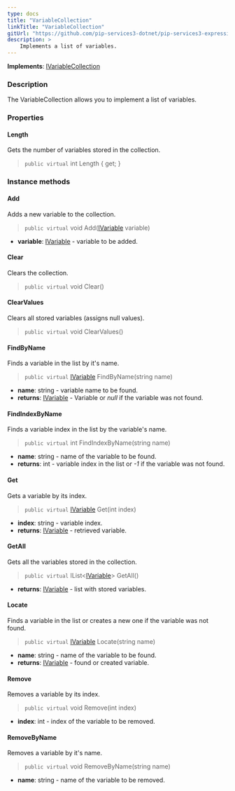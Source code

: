 ```yaml
---
type: docs
title: "VariableCollection"
linkTitle: "VariableCollection"
gitUrl: "https://github.com/pip-services3-dotnet/pip-services3-expressions-dotnet"
description: > 
    Implements a list of variables.
---
```


**Implements**: [IVariableCollection](../ivariable_collection)

### Description

The VariableCollection allows you to implement a list of variables.


### Properties

#### Length
Gets the number of variables stored in the collection.

> `public virtual` int Length { get; }


### Instance methods

#### Add
Adds a new variable to the collection.

> `public virtual` void Add([IVariable](../ivariable) variable)

- **variable**: [IVariable](../ivariable) - variable to be added.


#### Clear
Clears the collection.

> `public virtual` void Clear()


#### ClearValues
Clears all stored variables (assigns null values).

> `public virtual` void ClearValues()


#### FindByName
Finds a variable in the list by it's name.

> `public virtual` [IVariable](../ivariable) FindByName(string name)

- **name**: string - variable name to be found.
- **returns**: [IVariable](../ivariable) - Variable or *null* if the variable was not found.

#### FindIndexByName
Finds a variable index in the list by the variable's name. 

> `public virtual` int FindIndexByName(string name)

- **name**: string - name of the variable to be found.
- **returns**: int - variable index in the list or *-1* if the variable was not found.


#### Get
Gets a variable by its index.

> `public virtual` [IVariable](../ivariable) Get(int index)

- **index**: string - variable index.
- **returns**: [IVariable](../ivariable) - retrieved variable.

#### GetAll
Gets all the variables stored in the collection.

> `public virtual` IList<[IVariable](../ivariable)> GetAll()

- **returns**: [IVariable](../ivariable) - list with stored variables.

#### Locate
Finds a variable in the list or creates a new one if the variable was not found.

> `public virtual` [IVariable](../ivariable) Locate(string name)

- **name**: string - name of the variable to be found.
- **returns**: [IVariable](../ivariable) - found or created variable.

#### Remove
Removes a variable by its index.

> `public virtual` void Remove(int index)

- **index**: int - index of the variable to be removed.

#### RemoveByName
Removes a variable by it's name.

> `public virtual` void RemoveByName(string name)

- **name**: string - name of the variable to be removed.
